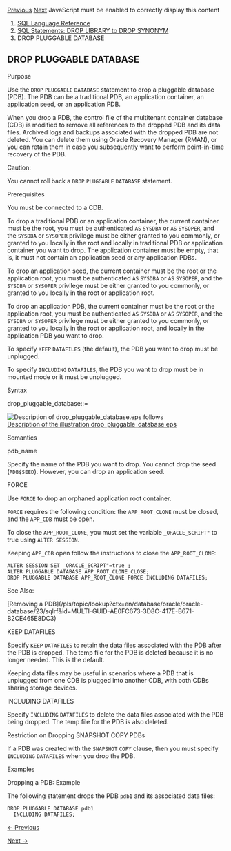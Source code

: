 [Previous](DROP-PACKAGE.md) [Next](drop-pmem-filestore.md) JavaScript must
be enabled to correctly display this content

  1. [SQL Language Reference ](index.md)
  2. [ SQL Statements: DROP LIBRARY to DROP SYNONYM](SQL-Statements-DROP-LIBRARY-to-DROP-SYNONYM.md)
  3. DROP PLUGGABLE DATABASE

## DROP PLUGGABLE DATABASE

Purpose

Use the `DROP` `PLUGGABLE` `DATABASE` statement to drop a pluggable database
(PDB). The PDB can be a traditional PDB, an application container, an
application seed, or an application PDB.

When you drop a PDB, the control file of the multitenant container database
(CDB) is modified to remove all references to the dropped PDB and its data
files. Archived logs and backups associated with the dropped PDB are not
deleted. You can delete them using Oracle Recovery Manager (RMAN), or you can
retain them in case you subsequently want to perform point-in-time recovery of
the PDB.

Caution:

You cannot roll back a `DROP` `PLUGGABLE` `DATABASE` statement.

Prerequisites

You must be connected to a CDB.

To drop a traditional PDB or an application container, the current container
must be the root, you must be authenticated `AS` `SYSDBA` or `AS` `SYSOPER`,
and the `SYSDBA` or `SYSOPER` privilege must be either granted to you
commonly, or granted to you locally in the root and locally in traditional PDB
or application container you want to drop. The application container must be
empty, that is, it must not contain an application seed or any application
PDBs.

To drop an application seed, the current container must be the root or the
application root, you must be authenticated `AS` `SYSDBA` or `AS` `SYSOPER`,
and the `SYSDBA` or `SYSOPER` privilege must be either granted to you
commonly, or granted to you locally in the root or application root.

To drop an application PDB, the current container must be the root or the
application root, you must be authenticated `AS` `SYSDBA` or `AS` `SYSOPER`,
and the `SYSDBA` or `SYSOPER` privilege must be either granted to you
commonly, or granted to you locally in the root or application root, and
locally in the application PDB you want to drop.

To specify `KEEP` `DATAFILES` (the default), the PDB you want to drop must be
unplugged.

To specify `INCLUDING` `DATAFILES`, the PDB you want to drop must be in
mounted mode or it must be unplugged.

Syntax

drop_pluggable_database::=

![Description of drop_pluggable_database.eps
follows](https://docs.oracle.com/en/database/oracle/oracle-database/23/sqlrf/img/drop_pluggable_database.gif)  
[Description of the illustration
drop_pluggable_database.eps](img_text/drop_pluggable_database.md)

Semantics

pdb_name

Specify the name of the PDB you want to drop. You cannot drop the seed
(`PDB$SEED`). However, you can drop an application seed.

FORCE

Use `FORCE` to drop an orphaned application root container.

`FORCE` requires the following condition: the `APP_ROOT_CLONE` must be closed,
and the `APP_CDB` must be open.

To close the `APP_ROOT_CLONE`, you must set the variable `_ORACLE_SCRIPT"` to
true using `ALTER SESSION`.

Keeping `APP_CDB` open follow the instructions to close the `APP_ROOT_CLONE`:

    
    
    ALTER SESSION SET _ORACLE_SCRIPT"=true ;
    ALTER PLUGGABLE DATABASE APP_ROOT_CLONE CLOSE;
    DROP PLUGGABLE DATABASE APP_ROOT_CLONE FORCE INCLUDING DATAFILES;   

See Also:

[Removing a PDB](/pls/topic/lookup?ctx=en/database/oracle/oracle-
database/23/sqlrf&id=MULTI-GUID-AE0FC673-3D8C-417E-B671-B2CE465E8DC3)

KEEP DATAFILES

Specify `KEEP` `DATAFILES` to retain the data files associated with the PDB
after the PDB is dropped. The temp file for the PDB is deleted because it is
no longer needed. This is the default.

Keeping data files may be useful in scenarios where a PDB that is unplugged
from one CDB is plugged into another CDB, with both CDBs sharing storage
devices.

INCLUDING DATAFILES

Specify `INCLUDING` `DATAFILES` to delete the data files associated with the
PDB being dropped. The temp file for the PDB is also deleted.

Restriction on Dropping SNAPSHOT COPY PDBs

If a PDB was created with the `SNAPSHOT` `COPY` clause, then you must specify
`INCLUDING` `DATAFILES` when you drop the PDB.

Examples

Dropping a PDB: Example

The following statement drops the PDB `pdb1` and its associated data files:

    
    
    DROP PLUGGABLE DATABASE pdb1
      INCLUDING DATAFILES;


[← Previous](DROP-PACKAGE.md)

[Next →](drop-pmem-filestore.md)
